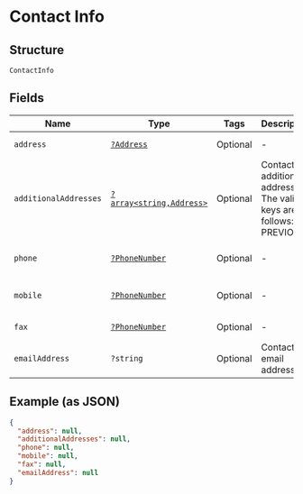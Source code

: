 
# Contact Info

## Structure

`ContactInfo`

## Fields

| Name | Type | Tags | Description | Getter | Setter |
|  --- | --- | --- | --- | --- | --- |
| `address` | [`?Address`](../../doc/models/address.md) | Optional | - | getAddress(): ?Address | setAddress(?Address address): void |
| `additionalAddresses` | [`?array<string,Address>`](../../doc/models/address.md) | Optional | Contact's additional addresses. The valid keys are as follows: PREVIOUS | getAdditionalAddresses(): ?array | setAdditionalAddresses(?array additionalAddresses): void |
| `phone` | [`?PhoneNumber`](../../doc/models/phone-number.md) | Optional | - | getPhone(): ?PhoneNumber | setPhone(?PhoneNumber phone): void |
| `mobile` | [`?PhoneNumber`](../../doc/models/phone-number.md) | Optional | - | getMobile(): ?PhoneNumber | setMobile(?PhoneNumber mobile): void |
| `fax` | [`?PhoneNumber`](../../doc/models/phone-number.md) | Optional | - | getFax(): ?PhoneNumber | setFax(?PhoneNumber fax): void |
| `emailAddress` | `?string` | Optional | Contact's email address | getEmailAddress(): ?string | setEmailAddress(?string emailAddress): void |

## Example (as JSON)

```json
{
  "address": null,
  "additionalAddresses": null,
  "phone": null,
  "mobile": null,
  "fax": null,
  "emailAddress": null
}
```

